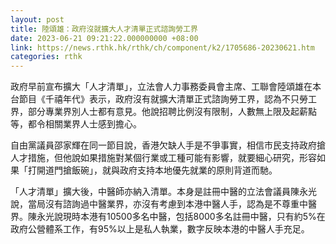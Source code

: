 ```yaml
---
layout: post
title: 陸頌雄：政府沒就擴大人才清單正式諮詢勞工界
date: 2023-06-21 09:21:22.000000000 +08:00
link: https://news.rthk.hk/rthk/ch/component/k2/1705686-20230621.htm
categories: rthk
---
```


政府早前宣布擴大「人才清單」，立法會人力事務委員會主席、工聯會陸頌雄在本台節目《千禧年代》表示，政府沒有就擴大清單正式諮詢勞工界，認為不只勞工界，部分專業界別人士都有意見。他說招聘比例沒有限制，人數無上限及起薪點等，都令相關業界人士感到擔心。

自由黨議員邵家輝在同一節目說，香港欠缺人手是不爭事實，相信市民支持政府搶人才措施，但他說如果措施對某個行業或工種可能有影響，就要細心研究，形容如果「打開道門搶飯碗」，就與政府支持本地優先就業的原則背道而馳。

「人才清單」擴大後，中醫師亦納入清單。本身是註冊中醫的立法會議員陳永光說，當局沒有諮詢過中醫業界，亦沒有考慮到本港中醫人手，認為是不尊重中醫界。陳永光說現時本港有10500多名中醫，包括8000多名註冊中醫，只有約5%在政府公營體系工作，有95%以上是私人執業，數字反映本港的中醫人手充足。
